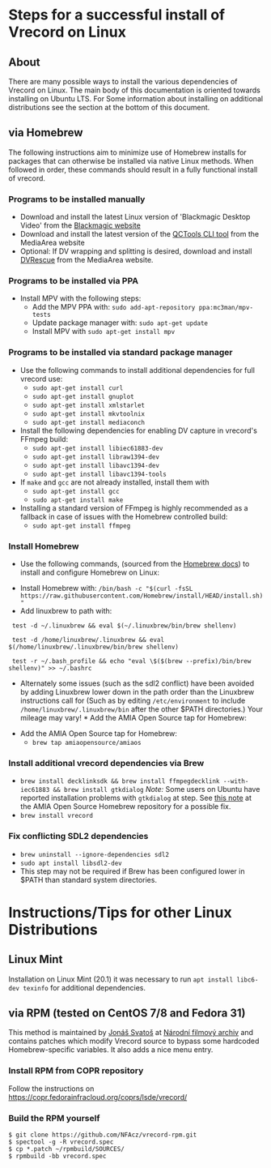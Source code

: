 # Steps for a successful install of Vrecord on Linux

## About
There are many possible ways to install the various dependencies of Vrecord on Linux. The main body of this documentation is oriented towards installing on Ubuntu LTS. For Some information about installing on additional distributions see the section at the bottom of this document. 

## via Homebrew
The following instructions aim to minimize use of Homebrew installs for packages that can otherwise be installed via native Linux methods. When followed in order, these commands should result in a fully functional install of vrecord.

### Programs to be installed manually

* Download and install the latest Linux version of 'Blackmagic Desktop Video' from the [Blackmagic website](https://www.blackmagicdesign.com/support/)
* Download and install the latest version of the [QCTools CLI tool](https://mediaarea.net/QCTools/Download/Ubuntu) from the MediaArea website
* Optional: If DV wrapping and splitting is desired, download and install [DVRescue](https://mediaarea.net/DVRescue) from the MediaArea website.

### Programs to be installed via PPA

* Install MPV with the following steps:
  - Add the MPV PPA with: `sudo add-apt-repository ppa:mc3man/mpv-tests`
  - Update package manager with: `sudo apt-get update`
  - Install MPV with `sudo apt-get install mpv`

### Programs to be installed via standard package manager

* Use the following commands to install additional dependencies for full vrecord use:
  - `sudo apt-get install curl`
  - `sudo apt-get install gnuplot`
  - `sudo apt-get install xmlstarlet`
  - `sudo apt-get install mkvtoolnix`
  - `sudo apt-get install mediaconch`
* Install the following dependencies for enabling DV capture in vrecord's FFmpeg build:
  - `sudo apt-get install libiec61883-dev`
  - `sudo apt-get install libraw1394-dev`
  - `sudo apt-get install libavc1394-dev`
  - `sudo apt-get install libavc1394-tools`
* If `make` and `gcc` are not already installed, install them with
  - `sudo apt-get install gcc`
  - `sudo apt-get install make`
* Installing a standard version of FFmpeg is highly recommended as a fallback in case of issues with the Homebrew controlled build:
  - `sudo apt-get install ffmpeg`
  
### Install Homebrew
* Use the following commands, (sourced from the [Homebrew docs](https://docs.brew.sh/Homebrew-on-Linux)) to install and configure Homebrew on Linux:
 - Install Homebrew with: `/bin/bash -c "$(curl -fsSL https://raw.githubusercontent.com/Homebrew/install/HEAD/install.sh)"`
 - Add linuxbrew to path with: 
~~~
 test -d ~/.linuxbrew && eval $(~/.linuxbrew/bin/brew shellenv)

 test -d /home/linuxbrew/.linuxbrew && eval $(/home/linuxbrew/.linuxbrew/bin/brew shellenv)

 test -r ~/.bash_profile && echo "eval \$($(brew --prefix)/bin/brew shellenv)" >> ~/.bashrc
 ~~~

  - Alternately some issues (such as the sdl2 conflict) have been avoided by adding Linuxbrew lower down in the path order than the Linuxbrew instructions call for (Such as by editing `/etc/environment` to include `/home/linuxbrew/.linuxbrew/bin` after the other $PATH directories.) Your mileage may vary! * Add the AMIA Open Source tap for Homebrew:
* Add the AMIA Open Source tap for Homebrew:
  - `brew tap amiaopensource/amiaos`

### Install additional vrecord dependencies via Brew
* `brew install decklinksdk && brew install ffmpegdecklink --with-iec61883 && brew install gtkdialog` _Note:_ Some users on Ubuntu have reported installation problems with `gtkdialog` at step. See [this note](https://github.com/amiaopensource/homebrew-amiaos/blob/master/TROUBLESHOOTING.md#vrecord)  at the AMIA Open Source Homebrew repository for a possible fix.
* `brew install vrecord`

### Fix conflicting SDL2 dependencies
* `brew uninstall --ignore-dependencies sdl2`
* `sudo apt install libsdl2-dev`
* This step may not be required if Brew has been configured lower in $PATH than standard system directories.

# Instructions/Tips for other Linux Distributions
## Linux Mint
Installation on Linux Mint (20.1) it was necessary to run `apt install libc6-dev texinfo` for additional dependencies.
## via RPM (tested on CentOS 7/8 and Fedora 31)
This method is maintained by [Jonáš Svatoš](mailto:jonas.svatos@nfa.cz) at [Národní filmový archiv](https://github.com/NFAcz)
and contains patches which modify Vrecord source to bypass some hardcoded Homebrew-specific variables. It also adds a nice menu entry.

### Install RPM from COPR repository
Follow the instructions on https://copr.fedorainfracloud.org/coprs/lsde/vrecord/

### Build the RPM yourself
```
$ git clone https://github.com/NFAcz/vrecord-rpm.git
$ spectool -g -R vrecord.spec
$ cp *.patch ~/rpmbuild/SOURCES/
$ rpmbuild -bb vrecord.spec
```
